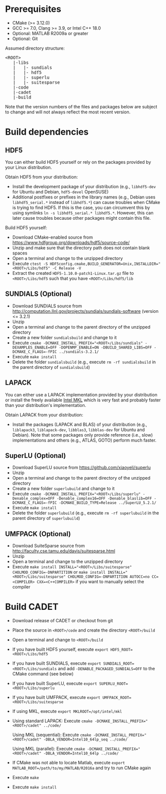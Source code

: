 # Prerequisites

* CMake (>= 3.12.0)
* GCC >= 7.0, Clang >= 3.9, or Intel C++ 18.0
* Optional: MATLAB R2009a or greater
* Optional: Git

Assumed directory structure:

<pre>
&lt;ROOT&gt;
   |-libs
   |   |- sundials
   |   |- hdf5
   |   |- superlu
   |   |- suitesparse
   |-code
   |-cadet
   |-build
</pre>

Note that the version numbers of the files and packages below are subject to change and will not always reflect the most recent version.

# Build dependencies

## HDF5

You can either build HDF5 yourself or rely on the packages provided by your Linux distribution.

Obtain HDF5 from your distribution:
* Install the development package of your distribution (e.g., `libhdf5-dev` for Ubuntu and Debian, `hdf5-devel` OpenSUSE)
* Additional postfixes or prefixes in the library names (e.g., Debian uses `libhdf5_serial.*` instead of `libhdf5.*`) can cause troubles when CMake is trying to find HDF5. If this is the case, you can circumvent this by using symlinks `ln -s libhdf5_serial.* libhdf5.*`. However, this can later cause troubles because other packages might contain this file.

Build HDF5 yourself:
* Download CMake-enabled source from https://www.hdfgroup.org/downloads/hdf5/source-code/
* Unzip and make sure that the directory path does not contain blank spaces
* Open a terminal and change to the unzipped directory
* Execute `ctest -S HDF5config.cmake,BUILD_GENERATOR=Unix,INSTALLDIR="<ROOT>/Libs/hdf5" -C Release -V`
* Extract the created `HDF5-1.10.0-patch1-Linux.tar.gz` file to `<ROOT>/Libs/hdf5` such that you have `<ROOT>/Libs/hdf5/lib`

## SUNDIALS (Optional)

* Download SUNDIALS source from http://computation.llnl.gov/projects/sundials/sundials-software (version <= 3.2.1)
* Unzip
* Open a terminal and change to the parent directory of the unzipped directory
* Create a new folder `sundialsbuild` and change to it
* Execute `cmake -DCMAKE_INSTALL_PREFIX="<ROOT>/Libs/sundials" -DEXAMPLES_ENABLE=OFF -DOPENMP_ENABLE=ON -DBUILD_SHARED_LIBS=OFF -DCMAKE_C_FLAGS=-fPIC ../sundials-3.2.1/`
* Execute `make install`
* Delete the folder `sundialsbuild` (e.g., execute `rm -rf sundialsbuild` in the parent directory of `sundialsbuild`)

## LAPACK

You can either use a LAPACK implementation provided by your distribution or install the freely available [Intel MKL](https://software.intel.com/sites/campaigns/nest/) which is very fast and probably faster than your distribution's implementation.

Obtain LAPACK from your distribution:
* Install the packages (LAPACK and BLAS) of your distribution (e.g., `liblapack3`, `liblapack-dev`, `libblas3`, `libblas-dev` for Ubuntu and Debian). Note that some packages only provide reference (i.e., slow) implementations and others (e.g., ATLAS, GOTO) perform much faster.

## SuperLU (Optional)

* Download SuperLU source from https://github.com/xiaoyeli/superlu
* Unzip
* Open a terminal and change to the parent directory of the unzipped directory
* Create a new folder `superlubuild` and change to it
* Execute `cmake -DCMAKE_INSTALL_PREFIX="<ROOT>/Libs/superlu" -Denable_complex=OFF -Denable_complex16=OFF -Denable_blaslib=OFF -DCMAKE_C_FLAGS=-fPIC -DCMAKE_BUILD_TYPE=Release ../SuperLU_5.2.1/`
* Execute `make install`
* Delete the folder `superlubuild` (e.g., execute `rm -rf superlubuild` in the parent directory of `superlubuild`)

## UMFPACK (Optional)

* Download SuiteSparse source from http://faculty.cse.tamu.edu/davis/suitesparse.html
* Unzip
* Open a terminal and change to the unzipped directory
* Execute `make install INSTALL="<ROOT>/Libs/suitesparse" CHOLMOD_CONFIG=-DNPARTITION` or `make install INSTALL="<ROOT>/Libs/suitesparse" CHOLMOD_CONFIG=-DNPARTITION AUTOCC=no CC=<COMPILER> CXX=<C++COMPILER>` if you want to manually select the compiler

# Build CADET

* Download release of CADET or checkout from git
* Place the source in `<ROOT>/code` and create the directory `<ROOT>/build`
* Open a terminal and change to `<ROOT>/build`
* If you have built HDF5 yourself, execute `export HDF5_ROOT=<ROOT>/Libs/hdf5`
* If you have built SUNDIALS, execute `export SUNDIALS_ROOT=<ROOT>/Libs/sundials` and add `-DENABLE_PACKAGED_SUNDIALS=OFF` to the CMake command (see below)
* If you have built SuperLU, execute `export SUPERLU_ROOT=<ROOT>/Libs/superlu`
* If you have built UMFPACK, execute `export UMFPACK_ROOT=<ROOT>/Libs/suitesparse`
* If using MKL, execute `export MKLROOT=/opt/intel/mkl`
* Using standard LAPACK: Execute `cmake -DCMAKE_INSTALL_PREFIX="<ROOT>/cadet" ../code/`
 
    Using MKL (sequential): Execute `cmake -DCMAKE_INSTALL_PREFIX="<ROOT>/cadet" -DBLA_VENDOR=Intel10_64lp_seq ../code/`
 
    Using MKL (parallel): Execute `cmake -DCMAKE_INSTALL_PREFIX="<ROOT>/cadet" -DBLA_VENDOR=Intel10_64lp ../code/`
* If CMake was not able to locate Matlab, execute `export MATLAB_ROOT=/path/to/my/MATLAB/R2016a` and try to run CMake again
* Execute `make`
* Execute `make install`

